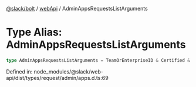 [@slack/bolt](../../../../index.md) / [webApi](../index.md) / AdminAppsRequestsListArguments

# Type Alias: AdminAppsRequestsListArguments

```ts
type AdminAppsRequestsListArguments = TeamOrEnterpriseID & Certified & TokenOverridable & CursorPaginationEnabled;
```

Defined in: node\_modules/@slack/web-api/dist/types/request/admin/apps.d.ts:69
